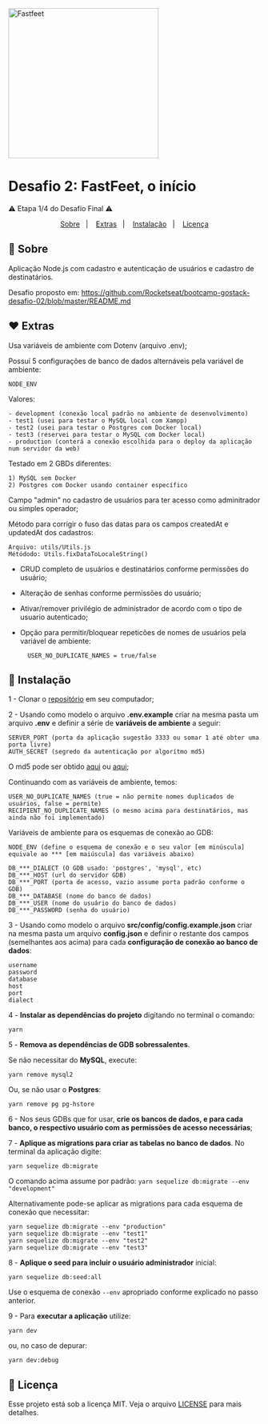 <img alt="Fastfeet" title="Fastfeet" src="https://github.com/Rocketseat/bootcamp-gostack-desafio-02/raw/master/.github/logo.png" width="300px" style="max-width:100%;">

# Desafio 2: FastFeet, o início
⚠️ Etapa 1/4 do Desafio Final ⚠️


<p align="center">
  <a href="#-sobre">Sobre</a>&nbsp;&nbsp;&nbsp;|&nbsp;&nbsp;&nbsp;
  <a href="#-extras">Extras</a>&nbsp;&nbsp;&nbsp;|&nbsp;&nbsp;&nbsp;
  <a href="#-instalação">Instalação</a>&nbsp;&nbsp;&nbsp;|&nbsp;&nbsp;&nbsp;
  <a href="#memo-licença">Licença</a>
</p>


## 🚀 **Sobre**
Aplicação Node.js com cadastro e autenticação de usuários e cadastro de destinatários.

Desafio proposto em: https://github.com/Rocketseat/bootcamp-gostack-desafio-02/blob/master/README.md


## ♥ **Extras**
Usa variáveis de ambiente com Dotenv (arquivo .env);

Possuí 5 configurações de banco de dados alternáveis pela variável de ambiente:
    
    NODE_ENV
    
Valores:

    - development (conexão local padrão no ambiente de desenvolvimento)
    - test1 (usei para testar o MySQL local com Xampp) 
    - test2 (usei para testar o Postgres com Docker local)
    - test3 (reservei para testar o MySQL com Docker local)
    - production (conterá a conexão escolhida para o deploy da aplicação num servidor da web)

Testado em 2 GBDs diferentes:

    1) MySQL sem Docker
    2) Postgres com Docker usando container específico

Campo "admin" no cadastro de usuários para ter acesso como adminitrador ou simples operador;

Método para corrigir o fuso das datas para os campos createdAt e updatedAt dos cadastros:

    Arquivo: utils/Utils.js
    Métódodo: Utils.fixDataToLocaleString()
        
- CRUD completo de usuários e destinatários conforme permissões do usuário;
- Alteração de senhas conforme permissões do usuário;
- Ativar/remover privilégio de administrador de acordo com o tipo de usuario autenticado;

- Opção para permitir/bloquear repeticões de nomes de usuários pela variável de ambiente:

        USER_NO_DUPLICATE_NAMES = true/false
        

## 🚀 **Instalação** 
1 - Clonar o <a href="https://github.com/jairpro/bootcamp-gostack-desafio-02">repositório</a> em seu computador;

2 - Usando como modelo o arquivo **.env.example** criar na mesma pasta um arquivo **.env** e definir a série de **variáveis de ambiente** a seguir:

    SERVER_PORT (porta da aplicação sugestão 3333 ou somar 1 até obter uma porta livre)
    AUTH_SECRET (segredo da autenticação por algorítmo md5)
    
 O md5 pode ser obtido <a href="https://www.md5online.org/">aqui</a> ou <a href="https://www.md5hashgenerator.com/">aqui</a>;
 
 Continuando com as variáveis de ambiente, temos:
    
    USER_NO_DUPLICATE_NAMES (true = não permite nomes duplicados de usuários, false = permite) 
    RECIPIENT_NO_DUPLICATE_NAMES (o mesmo acima para destinatários, mas ainda não foi implementado)

 Variáveis de ambiente para os esquemas de conexão ao GDB:

    NODE_ENV (define o esquema de conexão e o seu valor [em minúscula] equivale ao *** [em maiúscula] das variáveis abaixo)

    DB_***_DIALECT (O GDB usado: 'postgres', 'mysql', etc)
    DB_***_HOST (url do servidor GDB)
    DB_***_PORT (porta de acesso, vazio assume porta padrão conforme o GDB)
    DB_***_DATABASE (nome do banco de dados)
    DB_***_USER (nome do usuário do banco de dados)
    DB_***_PASSWORD (senha do usuário)

3 - Usando como modelo o arquivo **src/config/config.example.json** criar na mesma pasta um arquivo **config.json** e definir o restante dos campos (semelhantes aos acima) para cada **configuração de conexão ao banco de dados**: 
    
    username
    password
    database
    host
    port
    dialect
    
4 - **Instalar as dependências do projeto** digitando no terminal o comando:

    yarn

5 - **Remova as dependências de GDB sobressalentes**.

  Se não necessitar do **MySQL**, execute:
  
    yarn remove mysql2

  Ou, se não usar o **Postgres**:

    yarn remove pg pg-hstore

6 - Nos seus GDBs que for usar, **crie os bancos de dados, e para cada banco, o respectivo usuário com as permissões de acesso necessárias**;

7 - **Aplique as migrations para criar as tabelas no banco de dados**. No terminal da aplicação digite:

    yarn sequelize db:migrate

  O comando acima assume por padrão: `yarn sequelize db:migrate --env "development"`
    
  Alternativamente pode-se aplicar as migrations para cada esquema de conexão que necessitar:
    
    yarn sequelize db:migrate --env "production"
    yarn sequelize db:migrate --env "test1"
    yarn sequelize db:migrate --env "test2"
    yarn sequelize db:migrate --env "test3"

8 - **Aplique o seed para incluir o usuário administrador** inicial:

    yarn sequelize db:seed:all
    
  Use o esquema de conexão `--env` apropriado conforme explicado no passo anterior.

9 - Para **executar a aplicação** utilize:

    yarn dev

ou, no caso de depurar:

    yarn dev:debug
    
## :memo: Licença

Esse projeto está sob a licença MIT. Veja o arquivo <a href="https://github.com/jairpro/bootcamp-gostack-desafio-02/blob/master/LICENSE">LICENSE</a> para mais detalhes.

